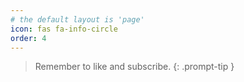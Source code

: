 ```yaml
---
# the default layout is 'page'
icon: fas fa-info-circle
order: 4
---
```


> Remember to like and subscribe.
{: .prompt-tip }
